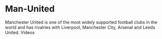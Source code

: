 # Man-United
Manchester United is one of the most widely supported football clubs in the world and has rivalries with Liverpool, Manchester City, Arsenal and Leeds United. Videos
